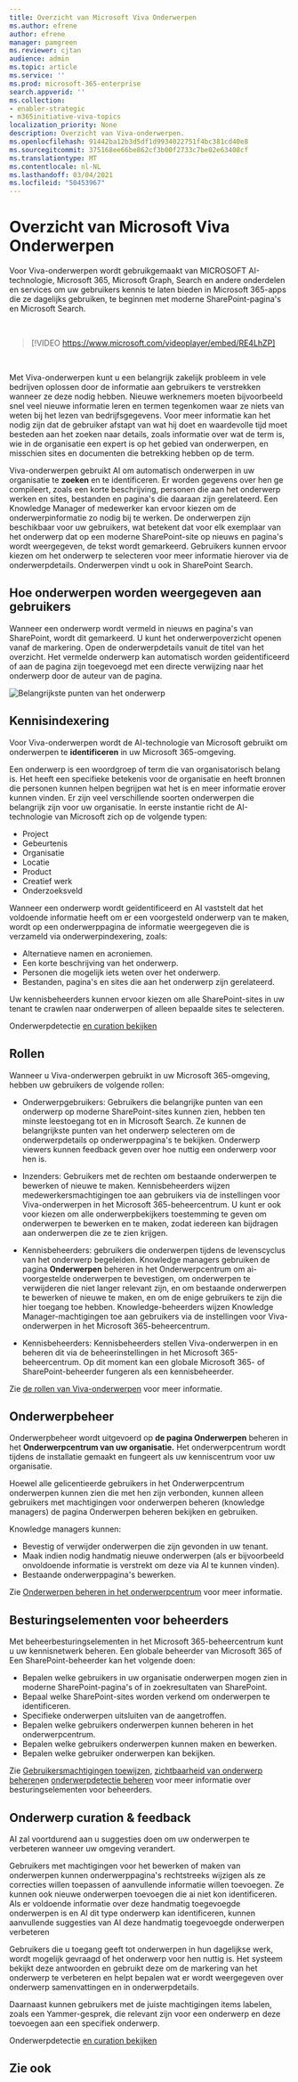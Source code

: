 ```yaml
---
title: Overzicht van Microsoft Viva Onderwerpen
ms.author: efrene
author: efrene
manager: pamgreen
ms.reviewer: cjtan
audience: admin
ms.topic: article
ms.service: ''
ms.prod: microsoft-365-enterprise
search.appverid: ''
ms.collection:
- enabler-strategic
- m365initiative-viva-topics
localization_priority: None
description: Overzicht van Viva-onderwerpen.
ms.openlocfilehash: 91442ba12b3d5df1d9934022751f4bc381cd40e8
ms.sourcegitcommit: 375168ee66be862cf3b00f2733c7be02e63408cf
ms.translationtype: MT
ms.contentlocale: nl-NL
ms.lasthandoff: 03/04/2021
ms.locfileid: "50453967"
---
```

# <a name="microsoft-viva-topics-overview"></a>Overzicht van Microsoft Viva Onderwerpen 

Voor Viva-onderwerpen wordt gebruikgemaakt van MICROSOFT AI-technologie, Microsoft 365, Microsoft Graph, Search en andere onderdelen en services om uw gebruikers kennis te laten bieden in Microsoft 365-apps die ze dagelijks gebruiken, te beginnen met moderne SharePoint-pagina's en Microsoft Search.

</br>

> [!VIDEO https://www.microsoft.com/videoplayer/embed/RE4LhZP]  

</br>

Met Viva-onderwerpen kunt u een belangrijk zakelijk probleem in vele bedrijven oplossen door de informatie aan gebruikers te verstrekken wanneer ze deze nodig hebben. Nieuwe werknemers moeten bijvoorbeeld snel veel nieuwe informatie leren en termen tegenkomen waar ze niets van weten bij het lezen van bedrijfsgegevens. Voor meer informatie kan het nodig zijn dat de gebruiker afstapt van wat hij doet en waardevolle tijd moet besteden aan het zoeken naar details, zoals informatie over wat de term is, wie in de organisatie een expert is op het gebied van onderwerpen, en misschien sites en documenten die betrekking hebben op de term.

Viva-onderwerpen gebruikt AI om automatisch onderwerpen in uw organisatie te **zoeken** en te identificeren. Er worden gegevens over hen ge compileert, zoals een korte beschrijving, personen die aan het onderwerp werken en sites, bestanden en pagina's die daaraan zijn gerelateerd. Een Knowledge Manager of medewerker kan ervoor kiezen om de onderwerpinformatie zo nodig bij te werken. De onderwerpen zijn beschikbaar voor uw gebruikers, wat betekent dat voor elk exemplaar van het onderwerp dat op een moderne SharePoint-site op nieuws en pagina's wordt weergegeven, de tekst wordt gemarkeerd. Gebruikers kunnen ervoor kiezen om het onderwerp te selecteren voor meer informatie hierover via de onderwerpdetails. Onderwerpen vindt u ook in SharePoint Search.


## <a name="how-topics-are-displayed-to-users"></a>Hoe onderwerpen worden weergegeven aan gebruikers

Wanneer een onderwerp wordt vermeld in nieuws en pagina's van SharePoint, wordt dit gemarkeerd. U kunt het onderwerpoverzicht openen vanaf de markering. Open de onderwerpdetails vanuit de titel van het overzicht. Het vermelde onderwerp kan automatisch worden geïdentificeerd of aan de pagina zijn toegevoegd met een directe verwijzing naar het onderwerp door de auteur van de pagina. 

   ![Belangrijkste punten van het onderwerp](../media/knowledge-management/saturn.png) </br> 


## <a name="knowledge-indexing"></a>Kennisindexering

Voor Viva-onderwerpen wordt de AI-technologie van Microsoft gebruikt om onderwerpen te **identificeren** in uw Microsoft 365-omgeving.

Een onderwerp is een woordgroep of term die van organisatorisch belang is. Het heeft een specifieke betekenis voor de organisatie en heeft bronnen die personen kunnen helpen begrijpen wat het is en meer informatie erover kunnen vinden. Er zijn veel verschillende soorten onderwerpen die belangrijk zijn voor uw organisatie. In eerste instantie richt de AI-technologie van Microsoft zich op de volgende typen:
- Project
- Gebeurtenis
- Organisatie
- Locatie
- Product
- Creatief werk
- Onderzoeksveld


Wanneer een onderwerp wordt geïdentificeerd en AI vaststelt dat het voldoende  informatie heeft om er een voorgesteld onderwerp van te maken, wordt op een onderwerppagina de informatie weergegeven die is verzameld via onderwerpindexering, zoals:

- Alternatieve namen en acroniemen.
- Een korte beschrijving van het onderwerp.
- Personen die mogelijk iets weten over het onderwerp.
- Bestanden, pagina's en sites die aan het onderwerp zijn gerelateerd.

Uw kennisbeheerders kunnen ervoor kiezen om alle SharePoint-sites in uw tenant te crawlen naar onderwerpen of alleen bepaalde sites te selecteren.

Onderwerpdetectie [en curation bekijken](https://docs.microsoft.com/microsoft-365/knowledge/topic-experiences-discovery-curation)

## <a name="roles"></a>Rollen

Wanneer u Viva-onderwerpen gebruikt in uw Microsoft 365-omgeving, hebben uw gebruikers de volgende rollen:

- Onderwerpgebruikers: Gebruikers die belangrijke punten van een onderwerp op  moderne SharePoint-sites kunnen zien, hebben ten minste leestoegang tot en in Microsoft Search. Ze kunnen de belangrijkste punten van het onderwerp selecteren om de onderwerpdetails op onderwerppagina's te bekijken. Onderwerp viewers kunnen feedback geven over hoe nuttig een onderwerp voor hen is.

- Inzenders: Gebruikers met de rechten om bestaande onderwerpen te bewerken of nieuwe te maken. Kennisbeheerders wijzen medewerkersmachtigingen toe aan gebruikers via de instellingen voor Viva-onderwerpen in het Microsoft 365-beheercentrum. U kunt er ook voor kiezen om alle onderwerpbekijkers toestemming te geven om onderwerpen te bewerken en te maken, zodat iedereen kan bijdragen aan onderwerpen die ze te zien krijgen.

- Kennisbeheerders: gebruikers die onderwerpen tijdens de levenscyclus van het onderwerp begeleiden. Knowledge managers gebruiken de pagina **Onderwerpen** beheren in het Onderwerpcentrum om ai-voorgestelde onderwerpen te bevestigen, om onderwerpen te verwijderen die niet langer relevant zijn, en om bestaande onderwerpen te bewerken of nieuwe te maken, en om de enige gebruikers te zijn die hier toegang toe hebben. Knowledge-beheerders wijzen Knowledge Manager-machtigingen toe aan gebruikers via de instellingen voor Viva-onderwerpen in het Microsoft 365-beheercentrum. 

- Kennisbeheerders: Kennisbeheerders stellen Viva-onderwerpen in en beheren dit via de beheerinstellingen in het Microsoft 365-beheercentrum. Op dit moment kan een globale Microsoft 365- of SharePoint-beheerder fungeren als een kennisbeheerder.

Zie [de rollen van Viva-onderwerpen](topic-experiences-roles.md) voor meer informatie.

## <a name="topic-management"></a>Onderwerpbeheer

Onderwerpbeheer wordt uitgevoerd op **de pagina Onderwerpen** beheren in het **Onderwerpcentrum van uw organisatie.** Het onderwerpcentrum wordt tijdens de installatie gemaakt en fungeert als uw kenniscentrum voor uw organisatie. 

Hoewel alle gelicentieerde gebruikers in het Onderwerpcentrum onderwerpen kunnen  zien die met hen zijn verbonden, kunnen alleen gebruikers met machtigingen voor onderwerpen beheren (knowledge managers) de pagina Onderwerpen beheren bekijken en gebruiken.

Knowledge managers kunnen:

- Bevestig of verwijder onderwerpen die zijn gevonden in uw tenant.
- Maak indien nodig handmatig nieuwe onderwerpen (als er bijvoorbeeld onvoldoende informatie is verstrekt om deze via AI te kunnen vinden).
- Bestaande onderwerppagina's bewerken.</br>

Zie [Onderwerpen beheren in het onderwerpcentrum](manage-topics.md) voor meer informatie.  


## <a name="admin-controls"></a>Besturingselementen voor beheerders

Met beheerbesturingselementen in het Microsoft 365-beheercentrum kunt u uw kennisnetwerk beheren. Een globale beheerder van Microsoft 365 of Een SharePoint-beheerder kan het volgende doen:

- Bepalen welke gebruikers in uw organisatie onderwerpen mogen zien in moderne SharePoint-pagina's of in zoekresultaten van SharePoint.
- Bepaal welke SharePoint-sites worden verkend om onderwerpen te identificeren.
- Specifieke onderwerpen uitsluiten van de aangetroffen.
- Bepalen welke gebruikers onderwerpen kunnen beheren in het onderwerpcentrum.
- Bepalen welke gebruikers onderwerpen kunnen maken en bewerken.
- Bepalen welke gebruiker onderwerpen kan bekijken.

Zie [Gebruikersmachtigingen toewijzen,](https://docs.microsoft.com/microsoft-365/knowledge/plan-topic-experiences#user-permissions) [zichtbaarheid van onderwerp beheren](https://docs.microsoft.com/microsoft-365/knowledge/topic-experiences-knowledge-rules)en [onderwerpdetectie beheren](https://docs.microsoft.com/microsoft-365/knowledge/topic-experiences-discovery) voor meer informatie over besturingselementen voor beheerders.

## <a name="topic-curation--feedback"></a>Onderwerp curation & feedback

AI zal voortdurend aan u suggesties doen om uw onderwerpen te verbeteren wanneer uw omgeving verandert. 

Gebruikers met machtigingen voor het bewerken of maken van onderwerpen kunnen onderwerppagina's rechtstreeks wijzigen als ze correcties willen toepassen of aanvullende informatie willen toevoegen. Ze kunnen ook nieuwe onderwerpen toevoegen die ai niet kon identificeren. Als er voldoende informatie over deze handmatig toegevoegde onderwerpen is en AI dit type onderwerp kan identificeren, kunnen aanvullende suggesties van AI deze handmatig toegevoegde onderwerpen verbeteren 

Gebruikers die u toegang geeft tot onderwerpen in hun dagelijkse werk, wordt mogelijk gevraagd of het onderwerp voor hen nuttig is. Het systeem bekijkt deze antwoorden en gebruikt deze om de markering van het onderwerp te verbeteren en helpt bepalen wat er wordt weergegeven over onderwerp samenvattingen en in onderwerpdetails.

Daarnaast kunnen gebruikers met de juiste machtigingen items labelen, zoals een Yammer-gesprek, die relevant zijn voor een onderwerp en deze toevoegen aan een specifiek onderwerp. 

Onderwerpdetectie [en curation bekijken](https://docs.microsoft.com/microsoft-365/knowledge/topic-experiences-discovery-curation)


## <a name="see-also"></a>Zie ook

